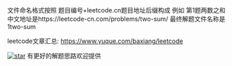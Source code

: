 

文件命名格式按照 题目编号+leetcode.cn题目地址后缀构成
例如 第1题两数之和 中文地址是https://leetcode-cn.com/problems/two-sum/
最终解题文件名称是1two-sum

leetcode文章汇总:
https://www.yuque.com/baxiang/leetcode

[![star](https://pic.leetcode-cn.com/ae7b426dcfa6381bb4b666664e93d2c9ecffcaf9b2841797b4522c712b1b7594-GitHub-Star-brightgreen.svg)](https://github.com/baxiang/leetcode-go)
有更好的解题思路欢迎提供
